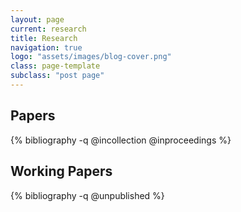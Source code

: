 ```yaml
---
layout: page
current: research
title: Research
navigation: true
logo: "assets/images/blog-cover.png"
class: page-template
subclass: "post page"
---
```


## Papers

{% bibliography -q @incollection @inproceedings %}

## Working Papers

{% bibliography -q @unpublished %}
